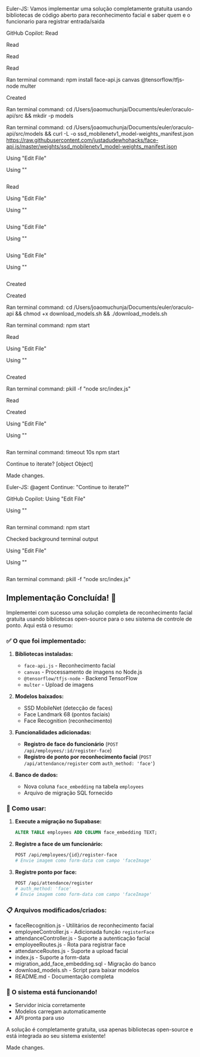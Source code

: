 Euler-JS: Vamos implementar uma solução completamente gratuita usando bibliotecas de código aberto para reconhecimento facial e saber quem e o funcionario para registrar entrada/saida

GitHub Copilot: Read [](file:///Users/joaomuchunja/Documents/euler/oraculo-api/package.json)

Read [](file:///Users/joaomuchunja/Documents/euler/oraculo-api/src/controllers/attendanceController.js)

Read [](file:///Users/joaomuchunja/Documents/euler/oraculo-api/src/controllers/employeeController.js)

Read [](file:///Users/joaomuchunja/Documents/euler/oraculo-api/src/routes/attendanceRoutes.js)

Ran terminal command: npm install face-api.js canvas @tensorflow/tfjs-node multer

Created [](file:///Users/joaomuchunja/Documents/euler/oraculo-api/src/utils/faceRecognition.js)

Ran terminal command: cd /Users/joaomuchunja/Documents/euler/oraculo-api/src && mkdir -p models

Ran terminal command: cd /Users/joaomuchunja/Documents/euler/oraculo-api/src/models && curl -L -o ssd_mobilenetv1_model-weights_manifest.json https://raw.githubusercontent.com/justadudewhohacks/face-api.js/master/weights/ssd_mobilenetv1_model-weights_manifest.json

Using "Edit File"

Using ""


````

````


Read [](file:///Users/joaomuchunja/Documents/euler/oraculo-api/src/routes/employeeRoutes.js)

Using "Edit File"

Using ""


````

````


Using "Edit File"

Using ""


````

````


Using "Edit File"

Using ""


````

````


Created [](file:///Users/joaomuchunja/Documents/euler/oraculo-api/migration_add_face_embedding.sql)

Created [](file:///Users/joaomuchunja/Documents/euler/oraculo-api/download_models.sh)

Ran terminal command: cd /Users/joaomuchunja/Documents/euler/oraculo-api && chmod +x download_models.sh && ./download_models.sh

Ran terminal command: npm start

Read [](file:///Users/joaomuchunja/Documents/euler/oraculo-api/src/index.js)

Using "Edit File"

Using ""


````

````


Created [](file:///Users/joaomuchunja/Documents/euler/oraculo-api/README.md)

Ran terminal command: pkill -f "node src/index.js"

Read [](file:///Users/joaomuchunja/Documents/euler/oraculo-api)

Created [](file:///Users/joaomuchunja/Documents/euler/oraculo-api/.env.example)

Using "Edit File"

Using ""


````

````


Ran terminal command: timeout 10s npm start

Continue to iterate?
[object Object]

Made changes.

Euler-JS: @agent Continue: "Continue to iterate?"

GitHub Copilot: Using "Edit File"

Using ""


````

````


Ran terminal command: npm start

Checked background terminal output

Using "Edit File"

Using ""


````

````


Ran terminal command: pkill -f "node src/index.js"

## Implementação Concluída! 🎉

Implementei com sucesso uma solução completa de reconhecimento facial gratuita usando bibliotecas open-source para o seu sistema de controle de ponto. Aqui está o resumo:

### ✅ O que foi implementado:

1. **Bibliotecas instaladas:**
   - `face-api.js` - Reconhecimento facial
   - `canvas` - Processamento de imagens no Node.js
   - `@tensorflow/tfjs-node` - Backend TensorFlow
   - `multer` - Upload de imagens

2. **Modelos baixados:**
   - SSD MobileNet (detecção de faces)
   - Face Landmark 68 (pontos faciais)
   - Face Recognition (reconhecimento)

3. **Funcionalidades adicionadas:**
   - **Registro de face do funcionário** (`POST /api/employees/:id/register-face`)
   - **Registro de ponto por reconhecimento facial** (`POST /api/attendance/register` com `auth_method: 'face'`)

4. **Banco de dados:**
   - Nova coluna `face_embedding` na tabela `employees`
   - Arquivo de migração SQL fornecido

### 🔧 Como usar:

1. **Execute a migração no Supabase:**
   ```sql
   ALTER TABLE employees ADD COLUMN face_embedding TEXT;
   ```

2. **Registre a face de um funcionário:**
   ```bash
   POST /api/employees/{id}/register-face
   # Envie imagem como form-data com campo 'faceImage'
   ```

3. **Registre ponto por face:**
   ```bash
   POST /api/attendance/register
   # auth_method: 'face'
   # Envie imagem como form-data com campo 'faceImage'
   ```

### 📋 Arquivos modificados/criados:
- faceRecognition.js - Utilitários de reconhecimento facial
- employeeController.js - Adicionada função `registerFace`
- attendanceController.js - Suporte a autenticação facial
- employeeRoutes.js - Rota para registrar face
- attendanceRoutes.js - Suporte a upload facial
- index.js - Suporte a form-data
- migration_add_face_embedding.sql - Migração do banco
- download_models.sh - Script para baixar modelos
- README.md - Documentação completa

### 🚀 O sistema está funcionando!
- Servidor inicia corretamente
- Modelos carregam automaticamente
- API pronta para uso

A solução é completamente gratuita, usa apenas bibliotecas open-source e está integrada ao seu sistema existente!

Made changes.